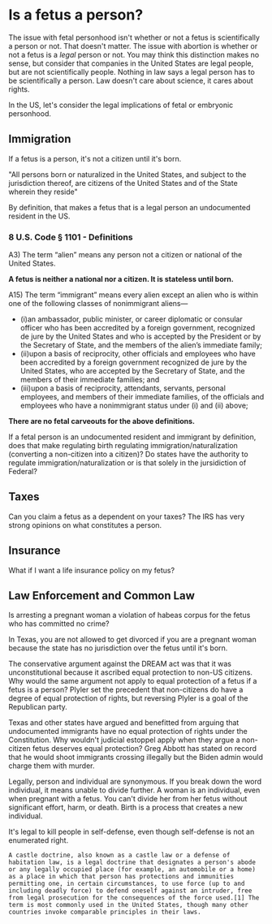 # Is a fetus a person?

The issue with fetal personhood isn't whether or not a fetus is scientifically a person or not. That doesn't matter. The issue with abortion is whether or not a fetus is a *legal* person or not. You may think this distinction makes no sense, but consider that companies in the United States are legal people, but are not scientifically people. Nothing in law says a legal person has to be scientifically a person. Law doesn't care about science, it cares about rights.

In the US, let's consider the legal implications of fetal or embryonic personhood.

## Immigration
If a fetus is a person, it's not a citizen until it's born.

"All persons born or naturalized in the United States, and subject to the jurisdiction thereof, are citizens of the United States and of the State wherein they reside"

By definition, that makes a fetus that is a legal person an
undocumented resident in the US.

### 8 U.S. Code § 1101 - Definitions

A3)  The term “alien” means any person not a citizen or national of the United States.

**A fetus is neither a national nor a citizen. It is stateless until born.**

A15) The term “immigrant” means every alien except an alien who is within one of the following classes of nonimmigrant aliens—

 - (i)an ambassador, public minister, or career diplomatic or consular officer who has been accredited by a foreign government, recognized de jure by the United States and who is accepted by the President or by the Secretary of State, and the members of the alien’s immediate family;
 - (ii)upon a basis of reciprocity, other officials and employees who have been accredited by a foreign government recognized de jure by the United States, who are accepted by the Secretary of State, and the members of their immediate families; and
 - (iii)upon a basis of reciprocity, attendants, servants, personal employees, and members of their immediate families, of the officials and employees who have a nonimmigrant status under (i) and (ii) above;

**There are no fetal carveouts for the above definitions.** 

If a fetal person is an undocumented resident and immigrant by definition, does that make
regulating birth regulating immigration/naturalization (converting a non-citizen into a citizen)? Do states have the authority to
regulate immigration/naturalization or is that solely in the jursidiction of Federal?

## Taxes

Can you claim a fetus as a dependent on your taxes? The IRS has very
strong opinions on what constitutes a person.

## Insurance

What if I want a life insurance policy on my fetus?

## Law Enforcement and Common Law

Is arresting a pregnant woman a violation of habeas corpus for the fetus
who has committed no crime?

In Texas, you are not allowed to get divorced if you are a pregnant
woman because the state has no jurisdiction over the fetus until it's
born.

The conservative argument against the DREAM act was that it was unconstitutional because it ascribed equal protection to non-US citizens. Why would the same argument not apply to equal protection of a fetus if a fetus is a person? Plyler set the precedent that non-citizens do have a degree of equal protection of rights, but reversing Plyler is a goal of the Republican party.

Texas and other states have argued and benefitted from arguing that undocumented immigrants have no equal protection of rights under the Constitution. Why wouldn't judicial estoppel apply when they argue a non-citizen fetus deserves equal protection? Greg Abbott has stated on record that he would shoot immigrants crossing illegally but the Biden admin would charge them with murder.

Legally, person and individual are synonymous. If you break down the word individual, it means unable to divide further. A woman is an individual, even when pregnant with a fetus. You can't divide her from her fetus without significant effort, harm, or death.  Birth is a process that creates a new individual.

It's legal to kill people in self-defense, even though self-defense is not an enumerated right.

```A castle doctrine, also known as a castle law or a defense of habitation law, is a legal doctrine that designates a person's abode or any legally occupied place (for example, an automobile or a home) as a place in which that person has protections and immunities permitting one, in certain circumstances, to use force (up to and including deadly force) to defend oneself against an intruder, free from legal prosecution for the consequences of the force used.[1] The term is most commonly used in the United States, though many other countries invoke comparable principles in their laws.```
